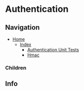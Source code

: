 # Authentication

## Navigation

* [Home](/README.md)
	* [Index](/docs/Index.md)
		* [Authentication Unit Tests](/src/AuthenticationUnitTests/README.md)
		* [Hmac](/src/Authentication/Hmac/README.md)

### Children

## Info